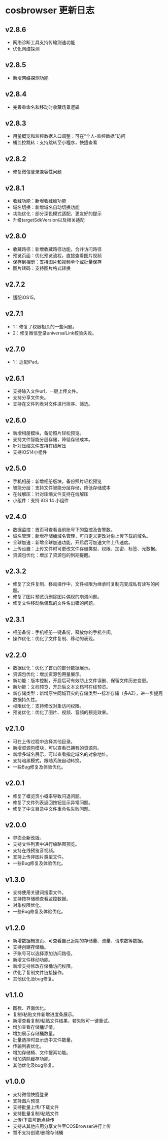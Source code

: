 # cosbrowser 更新日志

## v2.8.6
* 网络诊断工具支持传输测速功能
* 优化网络探测

## v2.8.5
* 新增网络探测功能

## v2.8.4
* 完善重命名和移动时收藏场景逻辑

## v2.8.3
* 用量概览和监控数据入口调整：可在“个人-监控数据”访问
* 桶监控跳转：支持跳转至小程序，快捷查看

## v2.8.2
* 修复微信登录兼容性问题

## v2.8.1
* 收藏功能：新增收藏桶功能
* 域名切换：新增域名自动切换功能
* 功能优化：部分深色模式适配，更友好的提示
* 升级targetSdkVersion以及相关适配

## v2.8.0
* 收藏路径：新增收藏路径功能，合并访问路径
* 预览页面：优化预览流程，直接查看图片视频
* 保存到相册：支持图片和视频单个或批量保存
* 图片转码：支持图片格式转换

## v2.7.2
* 适配iOS15。

## v2.7.1
* 1：修复了权限相关的一些问题。
* 2：修复微信登录universalLink校验失败。

## v2.7.0
* 1：适配iPad。

## v2.6.1
* 支持输入文件url，一键上传文件。
* 支持分享文件夹。
* 支持在文件列表对文件进行排序、筛选。

## v2.6.0
* 新增相册模块，备份照片轻松预览。
* 支持文件智能分层存储，降低存储成本。
* 针对压缩文件支持在线解压
* 支持iOS14小组件

## v2.5.0
* 手机相册：新增相册版块，备份照片轻松预览
* 智能分层：支持文件智能分层存储，降低存储成本
* 在线解压：针对压缩文件支持在线解压
* 小组件：支持 iOS 14 小组件

## v2.4.0
* 数据监控：首页可查看当前账号下的监控及告警数。
* 域名管理：新增存储桶域名管理，可自定义更改对象上传下载的域名。
* 全球加速：新增全球加速功能，开启后可加速文件上传速度。
* 上传设置：上传文件时可更改文件存储类型、权限、加密、标签、元数据。
* 资源包优化：增加了资源包的到期提醒。

## v2.3.2
* 修复了文件复制、移动操作中，文件权限为继承时复制完变成私有读写的问题。
* 修复了图片预览页删除图片偶现的崩溃问题。
* 修复文件移动后偶现的文件名出错的问题。

## v2.3.1
* 相册备份：手机相册一键备份，释放你的手机空间。
* 操作优化：优化了文件复制、移动的表现。

## v2.2.0
* 数据优化：优化了首页的部分数据展示。
* 资源包优化：增加资源包用量展示。
* 新功能：版本控制，开启后可有效防止文件误删、保留文件历史变更。
* 新功能：文档预览，开启后文本文档可在线预览。
* 新存储类型：新增原生同城容灾的存储类型--标准存储（多AZ），进一步提高数据持久性。
* 权限优化：支持修改对象访问权限。
* 预览优化：优化了图片、视频、音频的预览效果。

## v2.1.0
* 可在上传过程中选择其他目录。
* 新增资源包模块，可以查看已拥有的资源包。
* 新增多域名展示，可以查看指定域名的对象地址。
* 支持暗黑模式，跟随系统自动转换。
* 一些Bug修复及体验优化。

## v2.0.1
* 修复了概览页小概率导致闪退问题。
* 修复了文件列表返回按钮显示异常问题。
* 修复了中文目录中文件重命名失败问题。


## v2.0.0
* 界面全新改版。
* 支持文件列表中进行缩略图预览。
* 支持在线预览音视频。
* 支持上传非图片类型文件。
* 一些Bug修复及体验优化。

## v1.3.0
* 支持使用关键词搜索文件。
* 支持按存储桶查看监控数据。
* 对象权限优化。
* 一些Bug修复及体验优化。


## v1.2.0
* 新增数据概览页、可查看自己近期的存储量、流量、请求数等数据。
* 支持创建存储桶。
* 子账号可以选择添加访问路径。
* 新增文件移动功能。
* 新增支持修改存储桶访问权限。
* 优化了复制文件链接操作。
* 其他优化及bug修复。

## v1.1.0
* 图标、界面优化。
* 复制/粘贴文件新增进度条展示。
* 新增查看复制/粘贴文件结果，若失败可一键重试。
* 增加查看存储桶详情。
* 增加展示存储桶数量。
* 批量选择时显示选中文件数量。
* 传输列表优化。
* 增加存储桶、文件搜索功能。
* 增加清除缓存功能。
* 其他优化及bug修复。

## v1.0.0
* 支持微信快捷登录
* 支持图片预览
* 支持批量上传/下载文件
* 支持批量复制/粘贴文件
* 上传/下载可断点续传
* 支持从其他应用分享文件至COSBrowser进行上传
* 暂不支持创建/删除存储桶
